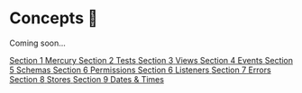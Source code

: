 # Concepts 🧱

Coming soon...

<div class="guide-sections">
    <a href="mercury/" class="section-link">
        <span class="section-number">Section 1</span>
        <span class="section-title">Mercury</span>
    </a>
    <a href="tests/" class="section-link">
        <span class="section-number">Section 2</span>
        <span class="section-title">Tests</span>
    </a>
    <a href="views/" class="section-link">
        <span class="section-number">Section 3</span>
        <span class="section-title">Views</span>
    </a>
    <a href="events/" class="section-link">
        <span class="section-number">Section 4</span>
        <span class="section-title">Events</span>
    </a>
    <a href="schemas/" class="section-link">
        <span class="section-number">Section 5</span>
        <span class="section-title">Schemas</span>
    </a>
    <a href="permissions/" class="section-link">
        <span class="section-number">Section 6</span>
        <span class="section-title">Permissions</span>
    </a>
    <a href="listeners/" class="section-link">
        <span class="section-number">Section 6</span>
        <span class="section-title">Listeners</span>
    </a>
    <a href="errors/" class="section-link">
        <span class="section-number">Section 7</span>
        <span class="section-title">Errors</span>
    </a>
    <a href="stores/" class="section-link">
        <span class="section-number">Section 8</span>
        <span class="section-title">Stores</span>
    </a>
    <a href="dates-times/" class="section-link">
        <span class="section-number">Section 9</span>
        <span class="section-title">Dates & Times</span>
    </a>

</div>
